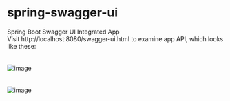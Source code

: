 # spring-swagger-ui
Spring Boot Swagger UI Integrated App </br>
Visit http://localhost:8080/swagger-ui.html to examine app API, which looks like these:
</br></br></br>
![image](https://user-images.githubusercontent.com/10642971/34756082-f44b00ce-f5d0-11e7-880e-6cc3dd6f949a.png)
</br></br></br>
![image](https://user-images.githubusercontent.com/10642971/34755904-fbb797d8-f5cf-11e7-9af9-f89a4b50bac9.png)
